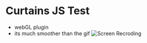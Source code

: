 # Curtains JS Test
- webGL plugin
- its much smoother than the gif
![Screen Recroding](./screen-recording.gif)
